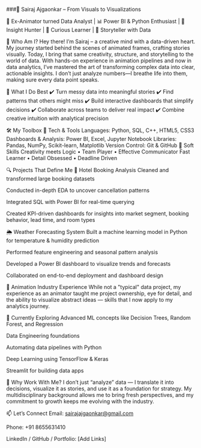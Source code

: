 ###🎯 Sairaj Ajgaonkar – From Visuals to Visualizations

🎨 Ex-Animator turned Data Analyst | 📊 Power BI & Python Enthusiast | 🧠 Insight Hunter | 🧠 Curious Learner  | 💬 Storyteller with Data

🌟 Who Am I?
Hey there! I’m Sairaj – a creative mind with a data-driven heart.
 My journey started behind the scenes of animated frames, crafting stories visually. Today, I bring that same creativity, structure, and storytelling to the world of data.
With hands-on experience in animation pipelines and now in data analytics, I’ve mastered the art of transforming complex data into clear, actionable insights.
I don’t just analyze numbers—I breathe life into them, making sure every data point speaks.

🚀 What I Do Best
✔️ Turn messy data into meaningful stories
 ✔️ Find patterns that others might miss
 ✔️ Build interactive dashboards that simplify decisions
 ✔️ Collaborate across teams to deliver real impact
 ✔️ Combine creative intuition with analytical precision

🛠️ My Toolbox
🔧 Tech & Tools
Languages: Python, SQL, C++, HTML5, CSS3
 Dashboards & Analysis: Power BI, Excel, Jupyter Notebook
 Libraries: Pandas, NumPy, Scikit-learn, Matplotlib
 Version Control: Git & GitHub
💬 Soft Skills
Creativity meets Logic • Team Player • Effective Communicator
 Fast Learner • Detail Obsessed • Deadline Driven

🔍 Projects That Define Me
🏨 Hotel Booking Analysis
Cleaned and transformed large booking datasets


Conducted in-depth EDA to uncover cancellation patterns


Integrated SQL with Power BI for real-time querying


Created KPI-driven dashboards for insights into market segment, booking behavior, lead time, and room types


🌦️ Weather Forecasting System
Built a machine learning model in Python for temperature & humidity prediction


Performed feature engineering and seasonal pattern analysis


Developed a Power BI dashboard to visualize trends and forecasts


Collaborated on end-to-end deployment and dashboard design


🎥 Animation Industry Experience
While not a "typical" data project, my experience as an animator taught me project ownership, eye for detail, and the ability to visualize abstract ideas — skills that I now apply to my analytics journey.

🌱 Currently Exploring
Advanced ML concepts like Decision Trees, Random Forest, and Regression


Data Engineering foundations


Automating data pipelines with Python


Deep Learning using TensorFlow & Keras


Streamlit for building data apps



💬 Why Work With Me?
I don’t just “analyze” data — I translate it into decisions, visualize it as stories, and use it as a foundation for strategy. My multidisciplinary background allows me to bring fresh perspectives, and my commitment to growth keeps me evolving with the industry.

📫 Let’s Connect
Email: sairajajgaonkar@gmail.com


Phone: +91 8655631410


LinkedIn / GitHub / Portfolio: [Add Links]



